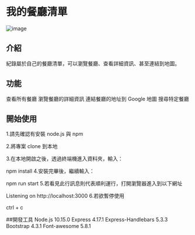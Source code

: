 # 我的餐廳清單
 
 ![image](https://github.com/rustin5566/restaurant-project/blob/main/picture.png)


## 介紹
紀錄屬於自己的餐廳清單，可以瀏覽餐廳、查看詳細資訊、甚至連結到地圖。

## 功能
查看所有餐廳
瀏覽餐廳的詳細資訊
連結餐廳的地址到 Google 地圖
搜尋特定餐廳

## 開始使用
1.請先確認有安裝 node.js 與 npm

2.將專案 clone 到本地

3.在本地開啟之後，透過終端機進入資料夾，輸入：

npm install
4.安裝完畢後，繼續輸入：

npm run start
5.若看見此行訊息則代表順利運行，打開瀏覽器進入到以下網址

Listening on http://localhost:3000
6.若欲暫停使用

ctrl + c

##開發工具
Node.js 10.15.0
Express 4.17.1
Express-Handlebars 5.3.3
Bootstrap 4.3.1
Font-awesome 5.8.1
